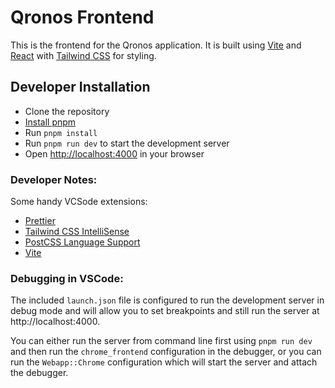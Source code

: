 # Qronos Frontend

This is the frontend for the Qronos application. It is built using [Vite](https://vitejs.dev) and [React](https://reactjs.org) with [Tailwind CSS](https://tailwindcss.com) for styling.

## Developer Installation

- Clone the repository
- [Install pnpm](https://pnpm.io/installation)
- Run `pnpm install`
- Run `pnpm run dev` to start the development server
- Open [http://localhost:4000](http://localhost:4000) in your browser

### Developer Notes:

Some handy VCSode extensions:

- [Prettier](https://marketplace.visualstudio.com/items?itemName=esbenp.prettier-vscode)
- [Tailwind CSS IntelliSense](https://marketplace.visualstudio.com/items?itemName=bradlc.vscode-tailwindcss)
- [PostCSS Language Support](https://marketplace.visualstudio.com/items?itemName=csstools.postcss)
- [Vite](https://marketplace.visualstudio.com/items?itemName=antfu.vite)

### Debugging in VSCode:

The included `launch.json` file is configured to run the development server in debug mode and will allow you to set breakpoints and still run the server at http://localhost:4000.

You can either run the server from command line first using `pnpm run dev` and then run the `chrome_frontend` configuration in the debugger, or you can run the `Webapp::Chrome` configuration which will start the server and attach the debugger.
